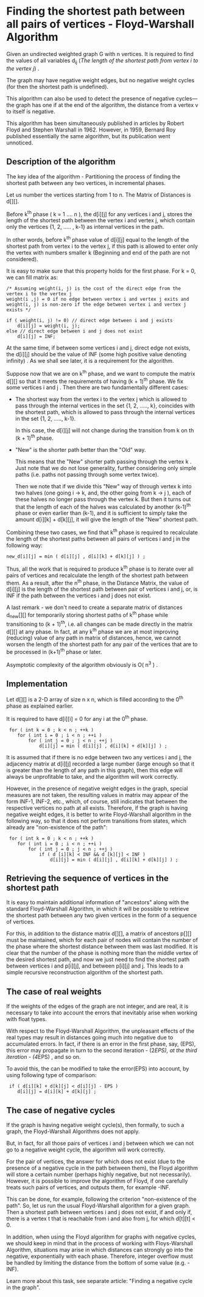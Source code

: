 # Finding the shortest path between all pairs of vertices - Floyd-Warshall Algorithm

Given an undirected weighted graph G with n vertices. It is required to find the values of all variables d<sub>ij</sub> (<i>The length of the shortest path from vertex i to the vertex j</i>) .

The graph may have negative weight edges, but no negative weight cycles (for then the shortest path is undefined).

This algorithm can also be used to detect the presence of negative cycles—the graph has one if at the end of the algorithm, the distance from a vertex v to itself is negative. 

This algorithm has been simultaneously published in articles by  Robert Floyd and Stephen Warshall in 1962. However, in 1959, Bernard Roy published essentially the same algorithm, but its publication went unnoticed.

## Description of the algorithm

The key idea of the algorithm - Partitioning the process of finding the shortest path between any two vertices, in incremental phases.

Let us number the vertices starting from 1 to n.
The Matrix of Distances is d[][].

Before k<sup>th</sup> phase ( k = 1 .... n ), the d[i][j] for any vertices i and j, stores the length of the shortest path between the vertex i and vertex j, which contain only the vertices {1, 2, ..... , k-1} as internal vertices in the path.

In other words, before k<sup>th</sup> phase value of d[i][j] equal to the length of the shortest path from vertex i to the vertex j, if this path is allowed to enter only the vertex with numbers smaller k (Beginning and end of the path are not considered).

It is easy to make sure that this property holds for the first phase. For k = 0, we can fill matrix as:
	
	/* Assuming weight(i, j) is the cost of the direct edge from the vertex i to the vertex j
	weight(i ,j) = 0 if no edge between vertex i and vertex j exits and
	weight(i, j) is non-zero if the edge between vertex i and vertex j exists */
	
	if ( weight(i, j) != 0) // direct edge between i and j exists
		d[i][j] = weight(i, j);
	else // direct edge between i and j does not exist
		d[i][j] = INF;

At the same time, if between some vertices i and j, direct edge not exists, the d[i][j] should be the value of INF (some high positive value denoting infinity) . As we shall see later, it is a requirement for the algorithm.

Suppose now that we are on k<sup>th</sup> phase, and we want to compute the matrix d[][] so that it meets the requirements of having (k + 1)<sup>th</sup> phase. We fix some vertices i and j . Then there are two fundamentally different cases:

* The shortest way from the vertex i to the vertex j which is allowed to pass through the internal vertices in the set {1, 2, ....., k}, coincides with the shortest path, which is allowed to pass through the internal vertices in the set {1, 2, ....., k-1}.
	
	In this case, the d[i][j] will not change during the transition from k on th (k + 1)<sup>th</sup> phase.

* "New" is the shorter path better than the "Old" way.
	
	This means that the "New" shorter path passing through the vertex k . Just note that we do not lose generality, further 	considering only simple paths (i.e. paths not passing through some vertex twice).

	Then we note that if we divide this "New" way of through vertex k into two halves (one going i -> k, and, the other 		going from k -> j ), each of these halves no longer pass through the vertex k. But then it turns out that the length of 	each of the halves was calculated by another (k-1)<sup>th</sup> phase or even earlier than (k-1), and it is sufficient 		to simply take the amount d[i][k] + d[k][j], it will give the length of the "New" shortest path.

Combining these two cases, we find that k<sup>th</sup> phase is required to recalculate the length of the shortest paths between all pairs of vertices i and j in the following way:

	new_d[i][j] = min ( d[i][j] , d[i][k] + d[k][j] ) ; 

Thus, all the work that is required to produce k<sup>th</sup> phase is to iterate over all pairs of vertices and recalculate the length of the shortest path between them. As a result, after the n<sup>th</sup> phase, in the Distance Matrix, the value of d[i][j] is the length of the shortest path between pair of vertices i and j, or, is INF if the path between the vertices i and j does not exist.

A last remark - we don't need to create a separate matrix of distances d<sub>new</sub>[][] for temporarily storing shortest paths of k<sup>th</sup> phase while transitioning to (k + 1)<sup>th</sup>, i.e. all changes can be made directly in the matrix d[][] at any phase. In fact, at any k<sup>th</sup> phase we are at most improving (reducing) value of any path in matrix of distances, hence, we cannot worsen the length of the shortest path for any pair of the vertices that are to be processed in (k+1)<sup>th</sup> phase or later.

Asymptotic complexity of the algorithm obviously is O( n<sup>3</sup> ) .

## Implementation

Let d[][] is a 2-D array of size n x n, which is filled according to the 0<sup>th</sup> phase as explained earlier.

It is required to have d[i][i] = 0 for any i at the 0<sup>th</sup> phase.

	 for ( int k = 0 ; k < n ; ++k )
		for ( int i = 0 ; i < n ; ++i )
			for ( int j = 0 ; j < n ; ++j )
				d[i][j] = min ( d[i][j] , d[i][k] + d[k][j] ) ; 

It is assumed that if there is no edge between two any vertices i and j, the adjacency matrix at d[i][j] recorded a large number (large enough so that it is greater than the length of any path in this graph), then this edge will always be unprofitable to take, and the algorithm will work correctly.

However, in the presence of negative weight edges in the graph, special measures are not taken, the resulting values in matrix may appear of the form INF-1,  INF-2, etc., which, of course, still indicates that between the respective vertices no path at all exists. Therefore, if the graph is having negative weight edges, it is better to write Floyd-Warshall algorithm in the following way, so that it does not perform transitions from states, which already are "non-existence of the path":

	 for ( int k = 0 ; k < n ; ++k )
		for ( int i = 0 ; i < n ; ++i )
			for ( int j = 0 ; j < n ; ++j )
				if ( d [i][k] < INF && d [k][j] < INF )
					d[i][j] = min ( d[i][j] , d[i][k] + d[k][j] ) ; 

## Retrieving the sequence of vertices in the shortest path

It is easy to maintain additional information of "ancestors" along with the standard Floyd-Warshall Algorithm, in which it will be possible to retrieve the shortest path between any two given vertices in the form of a sequence of vertices.

For this, in addition to the distance matrix d[][], a matrix of ancestors p[][] must be maintained, which for each pair of nodes will contain the number of the phase where the shortest distance between them was last modified. It is clear that the number of the phase is nothing more than the middle vertex of the desired shortest path, and now we just need to find the shortest path between vertices i and p[i][j], and between p[i][j] and j. This leads to a simple recursive reconstruction algorithm of the shortest path.

## The case of real weights

If the weights of the edges of the graph are not integer, and are real, it is necessary to take into account the errors that inevitably arise when working with float types.

With respect to the Floyd-Warshall Algorithm, the unpleasant effects of the real types may result in distances going much into negative due to accumulated errors. In fact, if there is an error in the first phase, say, (EPS), this error may propagate in turn to the second iteration - (2*EPS), at the third iteration - (4*EPS) , and so on.

To avoid this, the  can be modified to take the error(EPS) into account, by using following type of comparison:

	 if ( d[i][k] + d[k][j] < d[i][j] - EPS )
		d[i][j] = d[i][k] + d[k][j] ; 

## The case of negative cycles

If the graph is having negative weight cycle(s), then formally, to such a graph, the Floyd-Warshall Algorithms does not apply.

But, in fact, for all those pairs of vertices i and j between which we can not go to a negative weight cycle, the algorithm will work correctly.

For the pair of vertices, the answer for which does not exist (due to the presence of a negative cycle in the path between them), the Floyd algorithm will store a certain number (perhaps highly negative, but not necessarily). However, it is possible to improve the algorithm of Floyd, if one carefully treats such pairs of vertices, and outputs them, for example -INF.

This can be done, for example, following the criterion "non-existence of the path". So, let us run the usual Floyd-Warshall algorithm for a given graph. Then a shortest path between vertices i and j does not exist, if and only if, there is a vertex t that is reachable from i and also from j, for which d[t][t] < 0.

In addition, when using the Floyd algorithm for graphs with negative cycles, we should keep in mind that in the process of working with Floys-Warshall Algorithm, situations may arise in which distances can strongly go into the negative, exponentially with each phase. Therefore, integer overflow must be handled by limiting the distance from the bottom of some value (e.g. -INF).

Learn more about this task, see separate article: "Finding a negative cycle in the graph".
